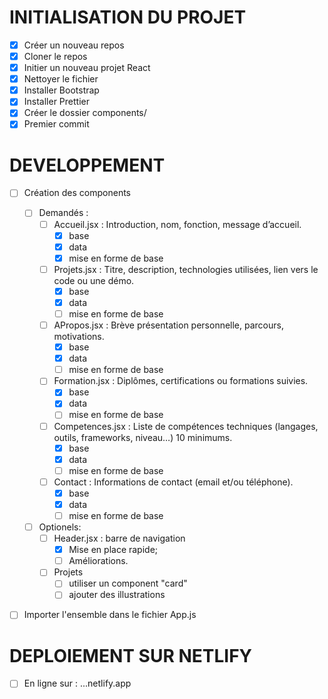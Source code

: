 # INITIALISATION DU PROJET

- [x] Créer un nouveau repos
- [x] Cloner le repos
- [x] Initier un nouveau projet React
- [x] Nettoyer le fichier
- [x] Installer Bootstrap
- [x] Installer Prettier
- [x] Créer le dossier components/
- [x] Premier commit

# DEVELOPPEMENT

- [ ] Création des components

    - [ ] Demandés :
        - [ ] Accueil.jsx : Introduction, nom, fonction, message d’accueil.
	        - [x] base
	        - [x] data
	        - [x] mise en forme de base
        - [ ] Projets.jsx : Titre, description, technologies utilisées, lien vers le code ou une démo.
	        - [x] base
	        - [x] data
	        - [ ] mise en forme  de base
        - [ ] APropos.jsx : Brève présentation personnelle, parcours, motivations.
	        - [x] base
	        - [x] data
	        - [ ] mise en forme  de base
        - [ ] Formation.jsx : Diplômes, certifications ou formations suivies.
	        - [x] base
	        - [x] data
	        - [ ] mise en forme  de base
        - [ ] Competences.jsx : Liste de compétences techniques (langages, outils, frameworks, niveau…) 10 minimums.
	        - [x] base
	        - [x] data
	        - [ ] mise en forme de base
        - [ ] Contact : Informations de contact (email et/ou téléphone).
	        - [x] base
	        - [x] data
	        - [ ] mise en forme de base
    - [ ] Optionels:
        - [ ] Header.jsx : barre de navigation
            - [x] Mise en place rapide;
            - [ ] Améliorations.
		- [ ] Projets
			- [ ] utiliser un component "card"
			- [ ] ajouter des illustrations

- [ ] Importer l'ensemble dans le fichier App.js

# DEPLOIEMENT SUR NETLIFY

- [ ] En ligne sur : ...netlify.app
